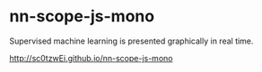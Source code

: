 # nn-scope-js-mono
Supervised machine learning is presented graphically in real time. 

http://sc0tzwEi.github.io/nn-scope-js-mono
